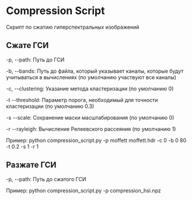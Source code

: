 # Compression Script

Скрипт по сжатию гиперспектральных изображений

## Сжате ГСИ

 -p, --path:        Путь до ГСИ
 
 -b, --bands:       Путь до файла, который указывает каналы, которые будут учитываться в вычислениях (по умолчанию участвуют все каналы)
 
 -с, --clustering:  Указание метода кластеризации (по умолчанию 0)
 
 -t --threshold:    Параметр порога, необходимый для точности кластеризации (по умолчанию 0.3)
 
 -s --scale:         Сохранение маски масштабирования (по умолчанию 0)
 
 -r --rayleigh:     Вычисление Релеевского рассеяния (по умолчанию 1)

 Пример: python compression_script.py -p moffett moffett.hdr -c 0 -b 0 80 -t 0.2 -s 1 -r 1

## Разжате ГСИ

 -p, --path:        Путь до сжатого ГСИ

 Пример: python compression_script.py -p сompression_hsi.npz
